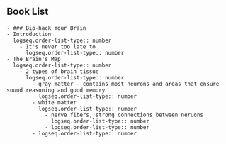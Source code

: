 ## Book List
	- ### Bio-hack Your Brain
	- Introduction
	  logseq.order-list-type:: number
		- It's never too late to 
		  logseq.order-list-type:: number
	- The Brain's Map
	  logseq.order-list-type:: number
		- 2 types of brain tissue
		  logseq.order-list-type:: number
			- gray matter - contains most neurons and areas that ensure sound reasoning and good memory
			  logseq.order-list-type:: number
			- white matter 
			  logseq.order-list-type:: number
				- nerve fibers, strong connections between neruons
				  logseq.order-list-type:: number
				- logseq.order-list-type:: number
			- logseq.order-list-type:: number